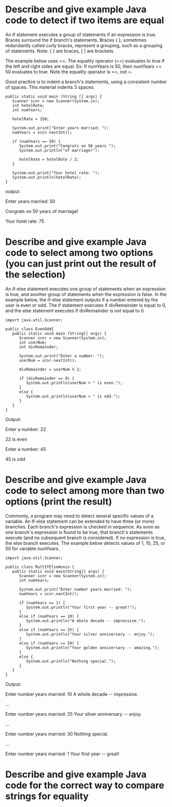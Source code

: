 # Describe and give example Java code to detect if two items are equal
An if statement executes a group of statements if an expression is true. Braces surround the if branch's statements.
Braces { }, sometimes redundantly called curly braces, represent a grouping, such as a grouping of statements. 
Note: { } are braces, [ ] are brackets.

The example below uses ==.
The equality operator (==) evaluates to true if the left and right sides are equal.
Ex: If numYears is 50, then numYears == 50 evaluates to true. Note the equality operator is ==, not =.

Good practice is to indent a branch's statements, using a consistent number of spaces. This material indents 3 spaces.
```
public static void main (String [] args) {
   Scanner scnr = new Scanner(System.in);   
   int hotelRate;
   int numYears;

   hotelRate = 150;

   System.out.print("Enter years married: ");
   numYears = scnr.nextInt();

   if (numYears == 50) {
      System.out.print("Congrats on 50 years ");
      System.out.println("of marriage!");

      hotelRate = hotelRate / 2;
   }

   System.out.print("Your hotel rate: ");
   System.out.println(hotelRate);
}
```
output:

Enter years married: 50 

Congrats on 50 years of marriage!

Your hotel rate: 75

# Describe and give example Java code to select among two options (you can just print out the result of the selection)
An if-else statement executes one group of statements when an expression is true, and another group of statements when the expression is false.
In the example below, the if-else statement outputs if a number entered by the user is even or odd. The if statement executes if divRemainder is equal to 0, and the else statement executes if divRemainder is not equal to 0.
```
import java.util.Scanner;

public class EvenOdd{
   public static void main (String[] args) {
      Scanner scnr = new Scanner(System.in);
      int userNum;
      int divRemainder;

      System.out.print("Enter a number: ");
      userNum = scnr.nextInt();

      divRemainder = userNum % 2;

      if (divRemainder == 0) {
         System.out.println(userNum + " is even.");
      }
      else {
         System.out.println(userNum + " is odd.");
      }
   }
}
```
Output: 

Enter a number: 22

22 is even

Enter a number: 45

45 is odd

# Describe and give example Java code to select among more than two options (print the result)
Commonly, a program may need to detect several specific values of a variable.
An If-else statement can be extended to have three (or more) branches. Each branch's expression is checked in sequence.
As soon as one branch's expression is found to be true, that branch's statements execute (and no subsequent branch is considered). 
If no expression is true, the else branch executes. The example below detects values of 1, 10, 25, or 50 for variable numYears.
```
import java.util.Scanner;

public class MultIfElseAnniv {
   public static void main(String[] args) {
      Scanner scnr = new Scanner(System.in);
      int numYears;

      System.out.print("Enter number years married: ");
      numYears = scnr.nextInt();

      if (numYears == 1) {
         System.out.println("Your first year -- great!");
      }
      else if (numYears == 10) {
         System.out.println("A whole decade -- impressive.");
      }
      else if (numYears == 25) {
         System.out.println("Your silver anniversary -- enjoy.");
      }
      else if (numYears == 50) {
         System.out.println("Your golden anniversary -- amazing.");
      }
      else {
         System.out.println("Nothing special.");
      }
   }
}
```

Output:

Enter number years married: 10
A whole decade -- impressive.

...

Enter number years married: 25
Your silver anniversary -- enjoy.

...

Enter number years married: 30
Nothing special.

...

Enter number years married: 1
Your first year -- great!

# Describe and give example Java code for the correct way to compare strings for equality
